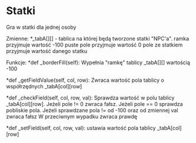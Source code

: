 # Statki
Gra w statki dla jednej osoby

Zmienne:
*_tabA[][] - tablica na której będą tworzone statki "NPC'a". 
    ramka przyjmuje wartość -100
    puste pole przyjmuje wartość 0
    pole ze statkiem przyjmuje wartość danego statku 


Funkcje:
*def _borderFill(self):
    Wypełnia "ramkę" tablicy _tabA[][] wartością -100
    
*def _getFieldValue(self, col, row):
    Zwraca wartość pola tablicy o współrzędnych _tabA[col][row]
    
*def _checkField(self, col, row, val):
    Sprawdza wartość w polu tablicy _tabA[col][row]. 
    Jeżeli pole != 0 zwraca fałsz.
    Jeżeli pole == 0 sprawdza pobliskie pola.
        Jeżeli sprawdzane pola != od -100 oraz od zmiennej val zwraca fałsz
        W przeciwnym wypadku zwraca prawdę 
        
*def _setField(self, col, row, val):
    ustawia wartość pola tablicy _tabA[col][row]